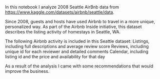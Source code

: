 In this notebook I analyze 2008 Seattle AirBnb data from https://www.kaggle.com/datasets/airbnb/seattle/data.

Since 2008, guests and hosts have used Airbnb to travel in a more unique, personalized way. As part of the Airbnb Inside initiative, this dataset describes the listing activity of homestays in Seattle, WA.

The following Airbnb activity is included in this Seattle dataset:
  Listings, including full descriptions and average review score
  Reviews, including unique id for each reviewer and detailed comments
  Calendar, including listing id and the price and availability for that day


As a result of the analysis I came with some recommendations that would improve the business.
